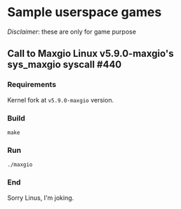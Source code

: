 # Sample userspace games

*Disclaimer*: these are only for game purpose

## Call to Maxgio Linux v5.9.0-maxgio's sys_maxgio syscall #440

### Requirements

Kernel fork at `v5.9.0-maxgio` version.

### Build

```
make
```

### Run

```
./maxgio
```

### End

Sorry Linus, I'm joking.
